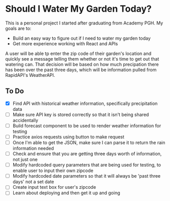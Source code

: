 # Should I Water My Garden Today?

This is a personal project I started after graduating from Academy PGH. My goals are to:
* Build an easy way to figure out if I need to water my garden today
* Get more experience working with React and APIs

A user will be able tp enter the zip code of their garden's location and quickly see a message telling them whether or not it's time to get out that watering can. That decision will be based on how much precipation there has been over the past three days, which will be information pulled from RapidAPI's WeatherAPI. 

## To Do

- [x] Find API with historical weather information, specifically precipitation data
- [ ] Make sure API key is stored correctly so that it isn't being shared accidentally
- [ ] Build forecast component to be used to render weather information for testing
- [ ] Practice axios requests using button to make request
- [ ] Once I'm able to get the JSON, make sure I can parse it to return the rain information needed
- [ ] Check and ensure that you are getting three days worth of information, not just one
- [ ] Modify hardcoded query parameters that are being used for testing, to enable user to input their own zipcode
- [ ] Modify hardcoded date parameters so that it will always be 'past three days' not a set date
- [ ] Create input text box for user's zipcode
- [ ] Learn about deploying and then get it up and going